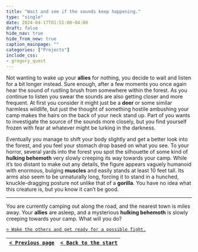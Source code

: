 ```yaml
---
title: "Wait and see if the sounds keep happening."
type: "single"
date: 2024-04-17T01:51:00-04:00
draft: false
hide_nav: true
hide_from_new: true
caption_mainpage: ""
categories: ["Projects"]
include_css:
- gregory_quest
---
```


Not wanting to wake up your **allies** for nothing, you decide to wait and listen for a bit longer instead. Sure enough, after a few moments you once again hear the sound of rustling brush from somewhere within the forest. As you continue to listen you swear the sounds are also getting closer and more frequent. At first you consider it might just be a **deer** or some similar harmless wildlife, but just the thought of something hostile ambushing your camp makes the hairs on the back of your neck stand up. Part of you wants to investigate the source of the sounds more closely, but you find yourself frozen with fear at whatever might be lurking in the darkness.

Eventually you manage to shift your body slightly and get a better look into the forest, and you feel your stomach drop based on what you see. To your horror, several yards into the forest you spot the silhouette of some kind of **hulking behemoth** very slowly creeping its way towards your camp. While it’s too distant to make out any details, the figure appears vaguely humanoid with enormous, bulging **muscles** and easily stands at least 10 feet tall. Its arms also seem to be unnaturally long, forcing it to stand in a hunched, knuckle-dragging posture not unlike that of a **gorilla**. You have no idea what this creature is, but you know it can’t be good.

---

You are currently camping out along the road, and the nearest town is miles away. Your **allies** are asleep, and a mysterious **hulking behemoth** is slowly creeping towards your camp. What will you do?

[``> Wake the others and get ready for a possible fight.``](../102)

|[``< Previous page``](../100)|[``< Back to the start``](../)|
|---|---|